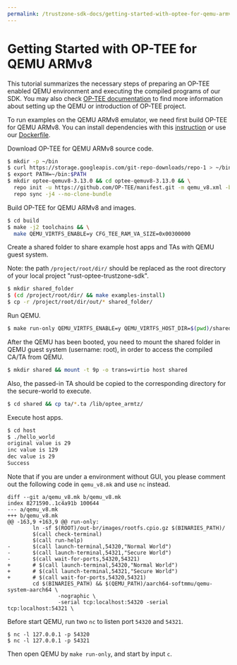```yaml
---
permalink: /trustzone-sdk-docs/getting-started-with-optee-for-qemu-armv8
---
```


# Getting Started with OP-TEE for QEMU ARMv8

This tutorial summarizes the necessary steps of preparing an OP-TEE enabled
QEMU environment and executing the compiled programs of our SDK. You may also
check [OP-TEE documentation](https://optee.readthedocs.io/en/latest/building/devices/qemu.html#qemu-v8)
to find more information about setting up the QEMU or introduction of OP-TEE
project.

To run examples on the QEMU ARMv8 emulator, we need first build OP-TEE for QEMU
ARMv8. You can install dependencies with this
[instruction](https://optee.readthedocs.io/en/latest/building/prerequisites.html)
or use our [Dockerfile](https://github.com/mesalock-linux/rust-optee-trustzone-sdk/blob/master/Dockerfile).

Download OP-TEE for QEMU ARMv8 source code.

```sh
$ mkdir -p ~/bin
$ curl https://storage.googleapis.com/git-repo-downloads/repo-1 > ~/bin/repo && chmod a+x ~/bin/repo
$ export PATH=~/bin:$PATH
$ mkdir optee-qemuv8-3.13.0 && cd optee-qemuv8-3.13.0 && \
  repo init -u https://github.com/OP-TEE/manifest.git -m qemu_v8.xml -b 3.13.0 && \
  repo sync -j4 --no-clone-bundle
```

Build OP-TEE for QEMU ARMv8 and images.

```sh
$ cd build
$ make -j2 toolchains && \
  make QEMU_VIRTFS_ENABLE=y CFG_TEE_RAM_VA_SIZE=0x00300000
```

Create a shared folder to share example host apps and TAs with QEMU guest system.

Note: the path `/project/root/dir/` should be replaced as the root directory of your local project "rust-optee-trustzone-sdk".
```sh
$ mkdir shared_folder
$ (cd /project/root/dir/ && make examples-install)
$ cp -r /project/root/dir/out/* shared_folder/
```

Run QEMU.

```sh
$ make run-only QEMU_VIRTFS_ENABLE=y QEMU_VIRTFS_HOST_DIR=$(pwd)/shared_folder
```

After the QEMU has been booted, you need to mount the shared folder in QEMU guest system (username: root), in order to access the compiled CA/TA from QEMU.

```sh
$ mkdir shared && mount -t 9p -o trans=virtio host shared
```

Also, the passed-in TA should be copied to the corresponding directory for the secure-world to execute.

```sh
$ cd shared && cp ta/*.ta /lib/optee_armtz/
```

Execute host apps.

```sh
$ cd host
$ ./hello_world
original value is 29
inc value is 129
dec value is 29
Success
```

Note that if you are under a environment without GUI, you please comment out the following code in `qemu_v8.mk` and use `nc` instead.

```
diff --git a/qemu_v8.mk b/qemu_v8.mk
index 8271590..1c4a91b 100644
--- a/qemu_v8.mk
+++ b/qemu_v8.mk
@@ -163,9 +163,9 @@ run-only:
        ln -sf $(ROOT)/out-br/images/rootfs.cpio.gz $(BINARIES_PATH)/
        $(call check-terminal)
        $(call run-help)
-       $(call launch-terminal,54320,"Normal World")
-       $(call launch-terminal,54321,"Secure World")
-       $(call wait-for-ports,54320,54321)
+       # $(call launch-terminal,54320,"Normal World")
+       # $(call launch-terminal,54321,"Secure World")
+       # $(call wait-for-ports,54320,54321)
        cd $(BINARIES_PATH) && $(QEMU_PATH)/aarch64-softmmu/qemu-system-aarch64 \
                -nographic \
                -serial tcp:localhost:54320 -serial tcp:localhost:54321 \
```

Before start QEMU, run two `nc` to listen port `54320` and `54321`.

```
$ nc -l 127.0.0.1 -p 54320
$ nc -l 127.0.0.1 -p 54321
```

Then open QEMU by `make run-only`, and start by input `c`.
